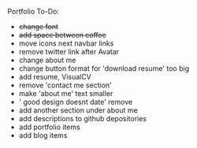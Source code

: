 Portfolio To-Do:

- ~~change font~~
- ~~add space between coffee~~
- move icons next navbar links
- remove twitter link after Avatar
- change about me
- change button format for 'download resume' too big
- add resume, VisualCV
- remove 'contact me section'
- make 'about me' text smaller
- ' good design doesnt date' remove
- add another section under about me
- add descriptions to github depositories
- add portfolio items
- add blog items
